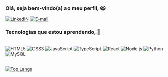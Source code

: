 ### Olá, seja bem-vindo(a) ao meu perfil, 😃

[![LinkedIN](https://img.shields.io/badge/LinkedIn-0077B5?style=for-the-badge&logo=linkedin&logoColor=white)](https://www.linkedin.com/in/emanuel-pereira-cruz/)
[![E-mail](https://img.shields.io/badge/Gmail-D14836?style=for-the-badge&logo=gmail&logoColor=white)](emanuelpereiracruz23@gmail.com)

### Tecnologias que estou aprendendo, 🚀

<div style="display: inline_block"><br/>
  <img align="center" alt="HTML5" src="https://img.shields.io/badge/HTML5-E34F26?style=for-the-badge&logo=html5&logoColor=white"/>
  <img align="center" alt="CSS3" src="https://img.shields.io/badge/CSS3-1572B6?style=for-the-badge&logo=css3&logoColor=white"/>
  <img align="center" alt="JavaScript" src="https://img.shields.io/badge/JavaScript-F7DF1E?style=for-the-badge&logo=javascript&logoColor=black"/>
  <img align="center" alt="TypeScript" src="https://img.shields.io/badge/TypeScript-007ACC?style=for-the-badge&logo=typescript&logoColor=white"/>
  <img align="center" alt="React" src="https://img.shields.io/badge/React-20232A?style=for-the-badge&logo=react&logoColor=61DAFB"/>
  <img align="center" alt="Node.js" src="https://img.shields.io/badge/Node.js-43853D?style=for-the-badge&logo=node.js&logoColor=white"/>
  <img align="center" alt="Python" src="https://img.shields.io/badge/Python-3776AB?style=for-the-badge&logo=python&logoColor=white"/>
  <img align="center" alt="MySQL" src="https://img.shields.io/badge/MySQL-00000F?style=for-the-badge&logo=mysql&logoColor=white"/>
</div><br>

[![Top Langs](https://github-readme-stats.vercel.app/api/top-langs/?username=EmanuelPereiraCruz)](https://github.com/EmanuelPereiraCruz/github-readme-stats)
